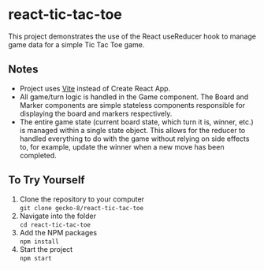 # react-tic-tac-toe

This project demonstrates the use of the React useReducer hook to manage game data for a simple Tic Tac Toe game.

## Notes

* Project uses [Vite](https://vitejs.dev/) instead of Create React App.
* All game/turn logic is handled in the Game component. The Board and Marker components are simple stateless components responsible for displaying the board and markers respectively.
* The entire game state (current board state, which turn it is, winner, etc.) is managed within a single state object. This allows for the reducer to handled everything to do with the game without relying on side effects to, for example, update the winner when a new move has been completed.

## To Try Yourself

1. Clone the repository to your computer  
  ```git clone gecko-8/react-tic-tac-toe```
1. Navigate into the folder  
  ```cd react-tic-tac-toe```
1. Add the NPM packages  
  ```npm install```  
1. Start the project  
  ```npm start```
